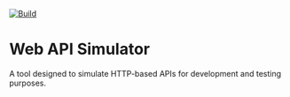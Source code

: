 [![Build](https://github.com/callmecoolmanx/webapisimulator/actions/workflows/build.yml/badge.svg)](https://github.com/callmecoolmanx/webapisimulator/actions/workflows/build.yml)

# Web API Simulator

A tool designed to simulate HTTP-based APIs for development and testing purposes.
